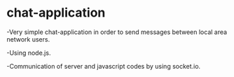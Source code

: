 # chat-application

-Very simple chat-application in order to send messages between local area network users.

-Using node.js.

-Communication of server and javascript codes by using socket.io.
